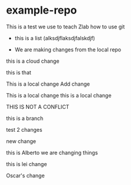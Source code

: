 
# example-repo

This is a test we use to teach Zlab how to use git

* this is a list (alksdjflaksdjfalskdjf)

* We are making changes from the local repo

this is a cloud change

this is that

This is a local change Add change

This is a local change this is a local change

THIS IS NOT A CONFLICT 

this is a branch

test 2 changes

new change

this is Alberto we are changing things

this is lei change

Oscar's change 
